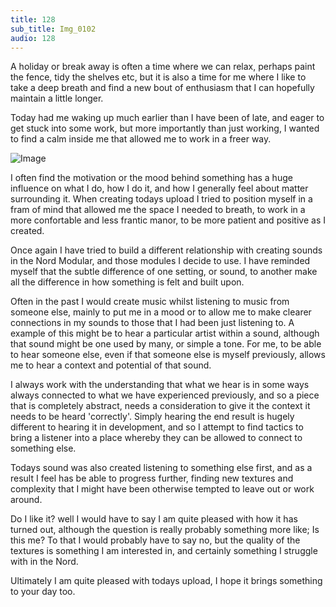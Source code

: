 ```yaml
---
title: 128
sub_title: Img_0102
audio: 128
---
```

A holiday or break away is often a time where we can relax, perhaps paint the fence, tidy the shelves etc, but it is also a time for me where I like to take a deep breath and find a new bout of enthusiasm that I can hopefully maintain a little longer.

Today had me waking up much earlier than I have been of late, and eager to get stuck into some work, but more importantly than just working, I wanted to find a calm inside me that allowed me to work in a freer way.

![Image](/assets/img/Snd-128.jpg)

I often find the motivation or the mood behind something has a huge influence on what I do, how I do it, and how I generally feel about matter surrounding it. When creating todays upload I tried to position myself in a fram of mind that allowed me the space I needed to breath, to work in a more confortable and less frantic manor, to be more patient and positive as I created.

Once again I have tried to build a different relationship with creating sounds in the Nord Modular, and those modules I decide to use. I have reminded myself that the subtle difference of one setting, or sound, to another make all the difference in how something is felt and built upon.

Often in the past I would create music whilst listening to music from someone else, mainly to put me in a mood or to allow me to make clearer connections in my sounds to those that I had been just listening to. A example of this might be to hear a particular artist within a sound, although that sound might be one used by many, or simple a tone. For me, to be able to hear someone else, even if that someone else is myself previously, allows me to hear a context and potential of that sound.

I always work with the understanding that what we hear is in some ways always connected to what we have experienced previously, and so a piece that is completely abstract, needs a consideration to give it the context it needs to be heard 'correctly'. Simply hearing the end result is hugely different to hearing it in development, and so I attempt to find tactics to bring a listener into a place whereby they can be allowed to connect to something else.

Todays sound was also created listening to something else first, and as a result I feel has be able to progress further, finding new textures and complexity that I might have been otherwise tempted to leave out or work around.

Do I like it? well I would have to say I am quite pleased with how it has turned out, although the question is really probably something more like; Is this me?
To that I would probably have to say no, but the quality of the textures is something I am interested in, and certainly something I struggle with in the Nord. 

Ultimately I am quite pleased with todays upload, I hope it brings something to your day too.